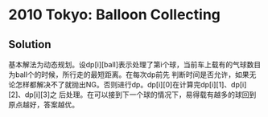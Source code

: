 # 2010 Tokyo: Balloon Collecting

## Solution
基本解法为动态规划。设dp[i][ball]表示处理了第i个球，当前车上载有的气球数目为ball个的时候，所行走的最短距离。在每次dp前先 判断时间是否允许，如果无论怎样都解决不了就抛出NG。否则进行dp。dp[i][0]在计算完dp[i][1]、dp[i][2]、dp[i][3]之 后处理。在可以接到下一个球的情况下，易得载有越多的球回到原点越好，答案越优。 
